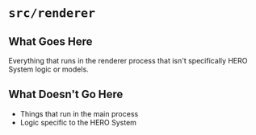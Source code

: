 # `src/renderer`

## What Goes Here

Everything that runs in the renderer process that isn't specifically HERO System logic or models.

## What Doesn't Go Here

* Things that run in the main process
* Logic specific to the HERO System
